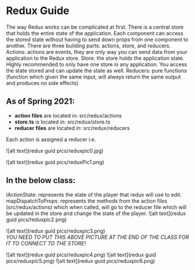 # Redux Guide
The way Redux works can be complicated at first. There is a central store that holds the entire state of the application. Each component can access the stored state without having to send down props from one component to another.
There are three building parts: actions, store, and reducers.
Actions: actions are events, they are only way you can send data from your application to the Redux store. 
Store: the store holds the application state. Highly recommended to only have one store in any application. You access the state stored and can update the state as well. 
Reducers: pure functions (function which given the same input, will always return the same output  and produces no side effects)
## As of Spring 2021: 
-	**action files**  are located in:  src/redux/actions
-	**store.ts** is located in:  src/redux/store.ts
-	**reducer files** are located in:  src/redux/reducers

Each action is assigned a reducer i.e. <br/>

![alt text](redux guid pics/reduxpic0.jpg)
 
![alt text](redux guid pics/reduxPic1.png) 
	 
## In the below class: 

IActionState: represents the state of the player that redux will use to edit. 
mapDispatchToProps: represents the methods from the action files (src/redux/actions) which when called, will go to the reducer file which will be updated in the store and change the state of the player.
![alt text](redux guid pics/reduxpic2.png)

![alt text](redux guid pics/reduxpic3.png)  
*YOU NEED TO PUT THIS ABOVE PICTURE AT THE END OF THE CLASS FOR IT TO CONNECT TO THE STORE!*

![alt text](redux guid pics/reduxpic4.png)
![alt text](redux guid pics/reduxpic5.png)
![alt text](redux guid pics/reduxpic6.png)
 




 

 
